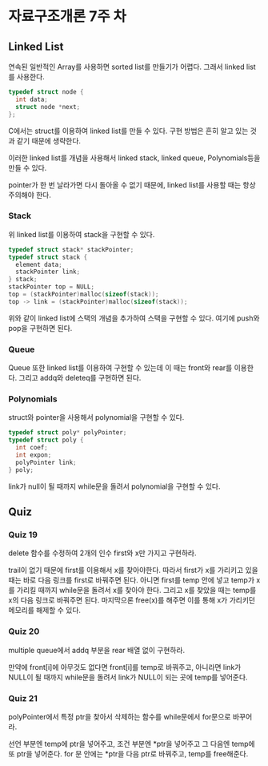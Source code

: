 # 자료구조개론 7주 차

## Linked List

연속된 일반적인 Array를 사용하면 sorted list를 만들기가 어렵다. 그래서 linked list를 사용한다.

``` c
typedef struct node {
  int data;
  struct node *next;
};
```

C에서는 struct를 이용하여 linked list를 만들 수 있다. 구현 방법은 흔히 알고 있는 것과 같기 때문에 생략한다.

이러한 linked list를 개념을 사용해서 linked stack, linked queue, Polynomials등을 만들 수 있다.

pointer가 한 번 날라가면 다시 돌아올 수 없기 때문에, linked list를 사용할 때는 항상 주의해야 한다.

### Stack

위 linked list를 이용하여 stack을 구현할 수 있다.

``` c
typedef struct stack* stackPointer;
typedef struct stack {
  element data;
  stackPointer link;
} stack;
stackPointer top = NULL;
top = (stackPointer)malloc(sizeof(stack));
top -> link = (stackPointer)malloc(sizeof(stack));
```

위와 같이 linked list에 스택의 개념을 추가하여 스택을 구현할 수 있다. 여기에 push와 pop을 구현하면 된다.

### Queue

Queue 또한 linked list를 이용하여 구현할 수 있는데 이 때는 front와 rear를 이용한다. 그리고 addq와 deleteq를 구현하면 된다.

### Polynomials

struct와 pointer을 사용해서 polynomial을 구현할 수 있다.

```c
typedef struct poly* polyPointer;
typedef struct poly {
  int coef;
  int expon;
  polyPointer link;
} poly;
```

link가 null이 될 때까지 while문을 돌려서 polynomial을 구현할 수 있다.

## Quiz

### Quiz 19

delete 함수를 수정하여 2개의 인수 first와 x만 가지고 구현하라.

trail이 없기 때문에 first를 이용해서 x를 찾아야한다. 따라서 first가 x를 가리키고 있을 때는 바로 다음 링크를 first로 바꿔주면 된다. 아니면 first를 temp 안에 넣고 temp가 x를 가리킬 때까지 while문을 돌려서 x를 찾아야 한다. 그리고 x를 찾았을 때는 temp를 x의 다음 링크로 바꿔주면 된다. 마지막으론 free(x)를 해주면 이를 통해 x가 가리키던 메모리를 해제할 수 있다.

### Quiz 20

multiple queue에서 addq 부분을 rear 배열 없이 구현하라.

만약에 front[i]에 아무것도 없다면 front[i]를 temp로 바꿔주고, 아니라면 link가 NULL이 될 때까지 while문을 돌려서 link가 NULL이 되는 곳에 temp를 넣어준다.

### Quiz 21

polyPointer에서 특정 ptr을 찾아서 삭제하는 함수를 while문에서 for문으로 바꾸어라.

선언 부분엔 temp에 ptr을 넣어주고, 조건 부분엔 \*ptr을 넣어주고 그 다음엔 temp에 또 ptr을 넣어준다. for 문 안에는 *ptr을 다음 ptr로 바꿔주고, temp를 free해준다.
